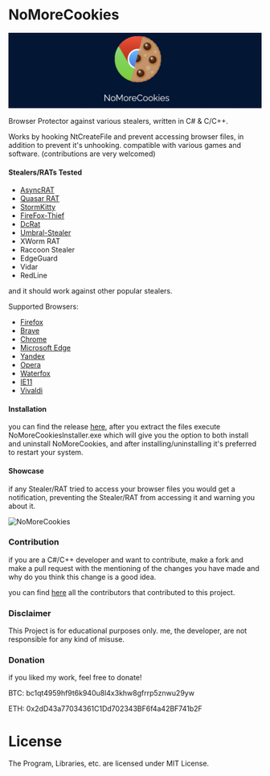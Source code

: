 # NoMoreCookies
<p align="center">
<a href="#"><img src="https://github.com/AdvDebug/NoMoreCookies/blob/main/NoMoreCookies.jpg?raw=true" height="150"></a>
</p>
Browser Protector against various stealers, written in C# & C/C++.

Works by hooking NtCreateFile and prevent accessing browser files, in addition to prevent it's unhooking. compatible with various games and software. (contributions are very welcomed)

#### Stealers/RATs Tested
* <a href="https://github.com/NYAN-x-CAT/AsyncRAT-C-Sharp">AsyncRAT</a>
* <a href="https://github.com/quasar/Quasar">Quasar RAT</a>
* <a href="https://github.com/swagkarna/StormKitty">StormKitty</a>
* <a href="https://github.com/LimerBoy/FireFox-Thief">FireFox-Thief</a>
* <a href="https://github.com/qwqdanchun/DcRat">DcRat</a>
* <a href="https://github.com/Blank-c/Umbral-Stealer">Umbral-Stealer</a>
* XWorm RAT
* Raccoon Stealer
* EdgeGuard
* Vidar
* RedLine

and it should work against other popular stealers.

Supported Browsers:

* <a href="https://www.mozilla.org/en-US/firefox/browsers">Firefox</a>
* <a href="https://brave.com">Brave<a/>
* <a href="https://www.google.com/chrome">Chrome</a>
* <a href="https://www.microsoft.com/en-us/edge">Microsoft Edge</a>
* <a href="https://browser.yandex.com">Yandex</a>
* <a href="https://www.opera.com">Opera</a>
* <a href="https://www.waterfox.net">Waterfox</a>
* <a href="https://www.microsoft.com/en-us/download/details.aspx?id=41628">IE11</a>
* <a href="https://vivaldi.com">Vivaldi</a>

#### Installation 
you can find the release <a href="https://github.com/DiggerMan-cpp/NoMoreCookies_Modded/releases/tag/NoMoreCookies1.8">here</a>, after you extract the files execute NoMoreCookiesInstaller.exe which will give you the option to both install and uninstall NoMoreCookies, and after installing/uninstalling it's preferred to restart your system.

#### Showcase
if any Stealer/RAT tried to access your browser files you would get a notification, preventing the Stealer/RAT from accessing it and warning you about it.


![NoMoreCookies](https://github.com/AdvDebug/NoMoreCookies/assets/90452585/ad4d07bf-2b84-488f-8bad-cf8241c89d84)

### Contribution

if you are a C#/C++ developer and want to contribute, make a fork and make a pull request with the mentioning of the changes you have made and why do you think this change is a good idea.

you can find <a href="https://github.com/AdvDebug/NoMoreCookies/blob/main/CONTRIBUTORS.md">here</a> all the contributors that contributed to this project.

### Disclaimer

This Project is for educational purposes only. me, the developer, are not responsible for any kind of misuse.

### Donation
if you liked my work, feel free to donate!

BTC: bc1qt4959hf9t6k940u8l4x3khw8gfrrp5znwu29yw

ETH: 0x2dD43a77034361C1Dd702343BF6f4a42BF741b2F

# License
The Program, Libraries, etc. are licensed under MIT License.
